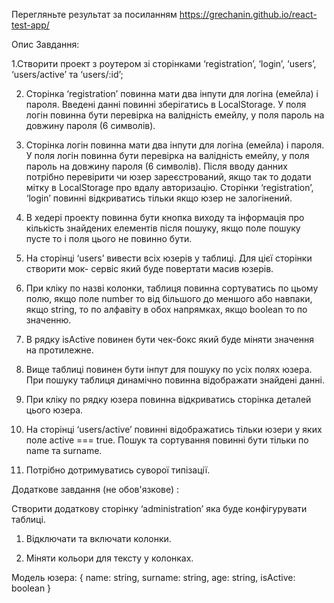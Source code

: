Перегляньте результат за посиланням https://grechanin.github.io/react-test-app/

Опис Завдання:

1.Створити проект з роутером зі сторінками ‘registration’, ‘login’, ‘users’,
‘users/active’ та ‘users/:id’;

2. Сторінка ‘registration’ повинна мати два інпути для логіна (емейла) і пароля.
Введені данні повинні зберігатись в LocalStorage. У поля логін повинна бути
перевірка на валідність емейлу, у поля пароль на довжину пароля (6 символів).

3. Сторінка логін повинна мати два інпути для логіна (емейла) і пароля. У поля
логін повинна бути перевірка на валідність емейлу, у поля пароль на довжину
пароля (6 символів). Після вводу данних потрібно перевірити чи юзер
зареєстрований, якщо так то додати мітку в LocalStorage про вдалу
авторизацію. Сторінки ‘registration’, ‘login’ повинні відкриватись тільки якщо
юзер не залогінений.

4. В хедері проекту повинна бути кнопка виходу та інформація про кількість
знайдених елементів після пошуку, якщо поле пошуку пусте то і поля цього не
повинно бути.

5. На сторінці ‘users’ вивести всіх юзерів у таблиці. Для цієї сторінки створити мок-
сервіс який буде повертати масив юзерів.

6. При кліку по назві колонки, таблиця повинна сортуватись по цьому полю, якщо
поле number то від більшого до меншого або навпаки, якщо string, то по
алфавіту в обох напрямках, якщо boolean то по значенню.

7. В рядку isActive повинен бути чек-бокс який буде міняти значення на
протилежне.

8. Вище таблиці повинен бути інпут для пошуку по усіх полях юзера. При пошуку
таблиця динамічно повинна відображати знайдені данні.

9. При кліку по рядку юзера повинна відкриватись сторінка деталей цього юзера.

10. На сторінці ‘users/active’ повинні відображатись тільки юзери у яких поле active
=== true. Пошук та сортування повинні бути тільки по name та surname.

11. Потрібно дотримуватись суворої типізації.

Додаткове завдання (не обов&#39;язкове) :

Створити додаткову сторінку ‘administration’ яка буде конфігурувати таблиці.

1. Відключати та включати колонки.

2. Міняти кольори для тексту у колонках.

Модель юзера:
{
name: string,
surname: string,
age: string,
isActive: boolean
}
